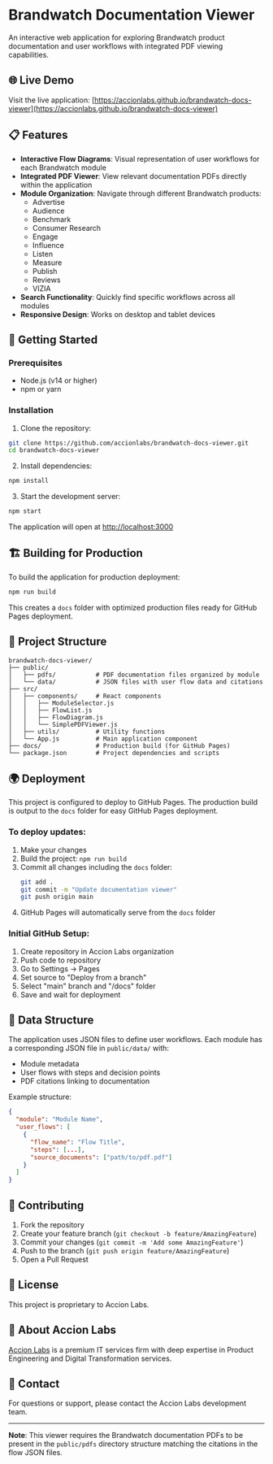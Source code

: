 # Brandwatch Documentation Viewer

An interactive web application for exploring Brandwatch product documentation and user workflows with integrated PDF viewing capabilities.

## 🌐 Live Demo

Visit the live application: [https://accionlabs.github.io/brandwatch-docs-viewer](https://accionlabs.github.io/brandwatch-docs-viewer)

## 📋 Features

- **Interactive Flow Diagrams**: Visual representation of user workflows for each Brandwatch module
- **Integrated PDF Viewer**: View relevant documentation PDFs directly within the application
- **Module Organization**: Navigate through different Brandwatch products:
  - Advertise
  - Audience
  - Benchmark
  - Consumer Research
  - Engage
  - Influence
  - Listen
  - Measure
  - Publish
  - Reviews
  - VIZIA
- **Search Functionality**: Quickly find specific workflows across all modules
- **Responsive Design**: Works on desktop and tablet devices

## 🚀 Getting Started

### Prerequisites

- Node.js (v14 or higher)
- npm or yarn

### Installation

1. Clone the repository:
```bash
git clone https://github.com/accionlabs/brandwatch-docs-viewer.git
cd brandwatch-docs-viewer
```

2. Install dependencies:
```bash
npm install
```

3. Start the development server:
```bash
npm start
```

The application will open at [http://localhost:3000](http://localhost:3000)

## 🏗️ Building for Production

To build the application for production deployment:

```bash
npm run build
```

This creates a `docs` folder with optimized production files ready for GitHub Pages deployment.

## 📂 Project Structure

```
brandwatch-docs-viewer/
├── public/
│   ├── pdfs/           # PDF documentation files organized by module
│   └── data/           # JSON files with user flow data and citations
├── src/
│   ├── components/     # React components
│   │   ├── ModuleSelector.js
│   │   ├── FlowList.js
│   │   ├── FlowDiagram.js
│   │   └── SimplePDFViewer.js
│   ├── utils/          # Utility functions
│   └── App.js          # Main application component
├── docs/               # Production build (for GitHub Pages)
└── package.json        # Project dependencies and scripts
```

## 🌍 Deployment

This project is configured to deploy to GitHub Pages. The production build is output to the `docs` folder for easy GitHub Pages deployment.

### To deploy updates:

1. Make your changes
2. Build the project: `npm run build`
3. Commit all changes including the `docs` folder:
   ```bash
   git add .
   git commit -m "Update documentation viewer"
   git push origin main
   ```
4. GitHub Pages will automatically serve from the `docs` folder

### Initial GitHub Setup:

1. Create repository in Accion Labs organization
2. Push code to repository
3. Go to Settings → Pages
4. Set source to "Deploy from a branch"
5. Select "main" branch and "/docs" folder
6. Save and wait for deployment

## 📝 Data Structure

The application uses JSON files to define user workflows. Each module has a corresponding JSON file in `public/data/` with:
- Module metadata
- User flows with steps and decision points
- PDF citations linking to documentation

Example structure:
```json
{
  "module": "Module Name",
  "user_flows": [
    {
      "flow_name": "Flow Title",
      "steps": [...],
      "source_documents": ["path/to/pdf.pdf"]
    }
  ]
}
```

## 🤝 Contributing

1. Fork the repository
2. Create your feature branch (`git checkout -b feature/AmazingFeature`)
3. Commit your changes (`git commit -m 'Add some AmazingFeature'`)
4. Push to the branch (`git push origin feature/AmazingFeature`)
5. Open a Pull Request

## 📄 License

This project is proprietary to Accion Labs.

## 👥 About Accion Labs

[Accion Labs](https://www.accionlabs.com) is a premium IT services firm with deep expertise in Product Engineering and Digital Transformation services.

## 📧 Contact

For questions or support, please contact the Accion Labs development team.

---

**Note**: This viewer requires the Brandwatch documentation PDFs to be present in the `public/pdfs` directory structure matching the citations in the flow JSON files.